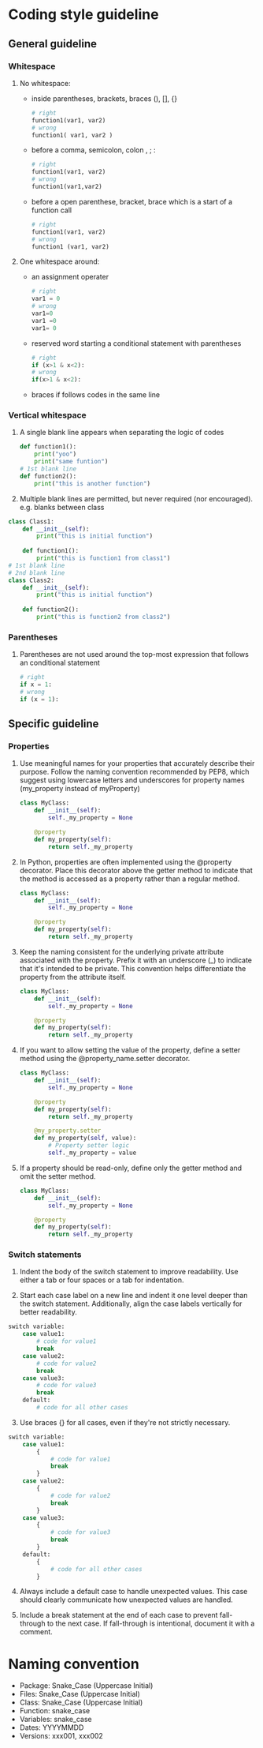 # Coding style guideline

## General guideline

### Whitespace

1. No whitespace:

    - inside parentheses, brackets, braces  (), [], {}

        ```python
        # right
        function1(var1, var2)
        # wrong
        function1( var1, var2 )
        ```

    - before a comma, semicolon, colon  , ; :

        ```python
        # right
        function1(var1, var2)
        # wrong
        function1(var1,var2)
        ```

    - before a open parenthese, bracket, brace which is a start of a function call

        ```python
        # right
        function1(var1, var2)
        # wrong
        function1 (var1, var2)
        ```

2. One whitespace around:

    - an assignment operater

        ```python
        # right
        var1 = 0
        # wrong
        var1=0
        var1 =0
        var1= 0
        ```

    - reserved word starting a conditional statement with parentheses

        ```python
        # right
        if (x>1 & x<2):
        # wrong
        if(x>1 & x<2):
        ```

    - braces if follows codes in the same line

### Vertical whitespace

1. A single blank line appears when separating the logic of codes

    ```python
    def function1():
        print("yoo")
        print("same funtion")
    # 1st blank line
    def function2():
        print("this is another function")
    ```

2. Multiple blank lines are permitted, but never required (nor encouraged). e.g. blanks between class
```python
class Class1:
    def __init__(self):
        print("this is initial function")
    
    def function1():
        print("this is function1 from class1")
# 1st blank line
# 2nd blank line
class Class2:
    def __init__(self):
        print("this is initial function")
    
    def function2():
        print("this is function2 from class2")
```

### Parentheses

1. Parentheses are not used around the top-most expression that follows an conditional statement

    ```python
    # right
    if x = 1:
    # wrong
    if (x = 1):
    ```

## Specific guideline

### Properties

1. Use meaningful names for your properties that accurately describe their purpose. Follow the naming convention recommended by PEP8, which suggest using lowercase letters and underscores for property names (my_property instead of myProperty)

    ```python
    class MyClass:
        def __init__(self):
            self._my_property = None

        @property
        def my_property(self):
            return self._my_property
    ```

2. In Python, properties are often implemented using the @property decorator. Place this decorator above the getter method to indicate that the method is accessed as a property rather than a regular method.

    ```python
    class MyClass:
        def __init__(self):
            self._my_property = None

        @property
        def my_property(self):
            return self._my_property
    ```

3. Keep the naming consistent for the underlying private attribute associated with the property. Prefix it with an underscore (_) to indicate that it's intended to be private. This convention helps differentiate the property from the attribute itself.

    ```python
    class MyClass:
        def __init__(self):
            self._my_property = None

        @property
        def my_property(self):
            return self._my_property
    ```

4. If you want to allow setting the value of the property, define a setter method using the @property_name.setter decorator.

    ```python
    class MyClass:
        def __init__(self):
            self._my_property = None

        @property
        def my_property(self):
            return self._my_property

        @my_property.setter
        def my_property(self, value):
            # Property setter logic
            self._my_property = value
    ```

5. If a property should be read-only, define only the getter method and omit the setter method.

    ```python
    class MyClass:
        def __init__(self):
            self._my_property = None

        @property
        def my_property(self):
            return self._my_property
    ```

### Switch statements

1. Indent the body of the switch statement to improve readability. Use either a tab or four spaces or a tab for indentation.

2. Start each case label on a new line and indent it one level deeper than the switch statement. Additionally, align the case labels vertically for better readability.

```python
switch variable:
    case value1:
        # code for value1
        break
    case value2:
        # code for value2
        break
    case value3:
        # code for value3
        break
    default:
        # code for all other cases
```

3. Use braces {} for all cases, even if they're not strictly necessary.

```python
switch variable:
    case value1:
        {
            # code for value1
            break
        }
    case value2:
        {
            # code for value2
            break
        }
    case value3:
        {
            # code for value3
            break
        }
    default:
        {
            # code for all other cases
        }
```

4. Always include a default case to handle unexpected values. This case should clearly communicate how unexpected values are handled.

5. Include a break statement at the end of each case to prevent fall-through to the next case. If fall-through is intentional, document it with a comment.

# Naming convention

- Package: Snake_Case (Uppercase Initial)
- Files: Snake_Case (Uppercase Initial)
- Class: Snake_Case (Uppercase Initial)
- Function: snake_case
- Variables: snake_case
- Dates: YYYYMMDD
- Versions: xxx001, xxx002
